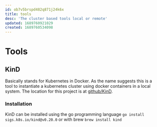 ```yaml
---
id: ob7v5brspd482q871j24k6x
title: tools
desc: 'The cluster based tools local or remote'
updated: 1689760921029
created: 1689760534098
---
```


# Tools

## KinD
Basically stands for Kubernetes in Docker. As the name suggests this is a tool to instantiate a kubernetes cluster using docker containers in a local system. The location for this project is at [github/KinD](https://github.com/kubernetes-sigs/kind).

### Installation
KinD can be installed using the go programming language ```go install sigs.k8s.io/kind@v0.20.0``` or with brew  ```brew install kind```
